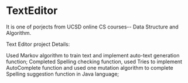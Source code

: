 # TextEditor
It is one of porjects from UCSD online CS courses-- Data Structure and Algorithm. 

Text Editor project Details:

Used Markov algorithm to train text and implement auto-text generation function; 
Completed Spelling checking function, used Tries to implement AutoComplete function and used one mutation algorithm to complete Spelling suggestion function in Java language;
